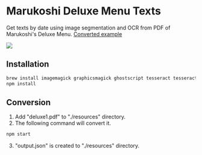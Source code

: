# Marukoshi Deluxe Menu Texts

Get texts by date using image segmentation and OCR from PDF of Marukoshi's Deluxe Menu.
[Converted example](https://github.com/passionate-engineer/marukoshi-deluxe-menu-texts/blob/master/resources/output.json)

![](https://raw.githubusercontent.com/passionate-engineer/marukoshi-deluxe-menu-texts/master/docs/keyvisual.jpg)

## Installation

```bash
brew install imagemagick graphicsmagick ghostscript tesseract tesseract-lang
npm install
```

## Conversion

1. Add "deluxe1.pdf" to "./resources" directory.
2. The following command will convert it.

```bash
npm start
```

3. "output.json" is created to  "./resources" directory.
